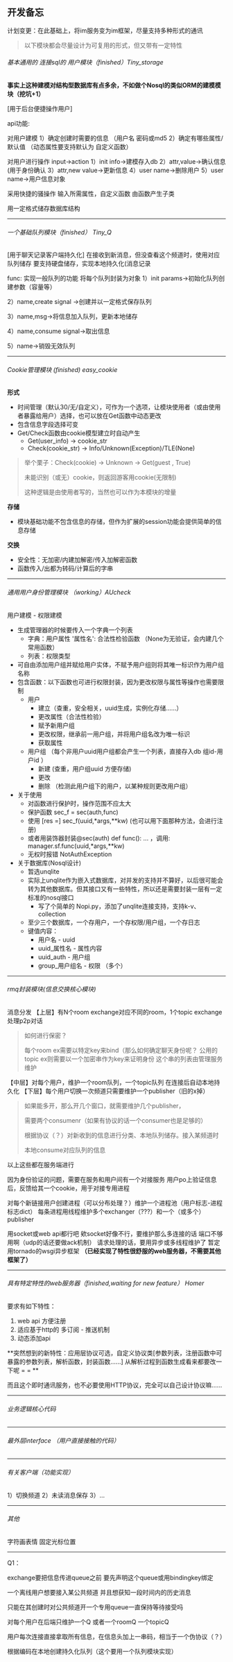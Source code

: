 ## 开发备忘

计划变更：在此基础上，将im服务变为im框架，尽量支持多种形式的通讯









> 以下模块都会尽量设计为可复用的形式，但又带有一定特性

###### 基本通用的 连接sql的 用户模块（finished）Tiny_storage

**事实上这种建模对结构型数据库有点多余，不如做个Nosql的类似ORM的建模模块（挖坑+1）**

[用于后台便捷操作用户] 

api功能:

对用户建模
1）确定创建时需要的信息 （用户名 密码或md5
2）确定有哪些属性/默认值
（动态属性要支持默认为 自定义函数）

对用户进行操作
input->action
1）init info->建模存入db
2）attr,value->确认信息 (用于身份确认
3）attr,new value->更新信息
4）user name->删除用户
5）user name->用户信息对象


采用快捷的骚操作
输入所需属性，自定义函数
由函数产生子类

用一定格式储存数据库结构

---

###### 一个基础队列模块（finished） Tiny_Q

[用于聊天记录客户端持久化]
在接收到新消息，但没查看这个频道时，使用对应队列储存
要支持硬盘储存，实现本地持久化(消息记录

func:
实现一般队列的功能
将每个队列封装为对象
1）init params->初始化队列创建参数（容量等）

2）name,create signal ->创建并以一定格式保存队列

3）name,msg->将信息加入队列，更新本地储存

4）name,consume signal->取出信息

5）name->销毁无效队列

---

###### Cookie管理模块 (finished)  easy_cookie

**形式**

- 时间管理（默认30/无/自定义），可作为一个选项，让模块使用者（或由使用者暴露给用户）选择，也可以放在Get函数中动态更改
- 包含信息字段选择可变
- Get/Check函数由cookie模型建立时自动产生
  - Get(user_info) -> cookie_str
  - Check(cookie_str) -> Info/Unknown(Exception)/TLE(None) 

>举个栗子：Check(cookie) -> Unknown -> Get(guest , True) 
>
>未能识别（或无）cookie，则返回游客用cookie(无限制)
>
>这种逻辑是由使用者写的，当然也可以作为本模块的增量

**存储**

- 模块基础功能不包含信息的存储，但作为扩展的session功能会提供简单的信息存储

**交换**

- 安全性：无加密/内建加解密/传入加解密函数
- 函数传入/出都为转码/计算后的字串

---

###### 通用用户身份管理模块 （working）AUcheck

用户建模 - 权限建模

- 生成管理器的时候要传入一个字典一个列表
  - 字典：用户属性 '属性名': 合法性检验函数 （None为无验证，会内建几个常用函数）
  - 列表：权限类型
- 可自由添加用户组并赋给用户实体，不赋予用户组则将其唯一标识作为用户组名称
- 包含函数：以下函数也可进行权限封装，因为更改权限与属性等操作也需要限制
  - 用户 
    - 建立（查重，安全相关，uuid生成，实例化存储......）
    - 更改属性（合法性检验）
    - 赋予新用户组
    - 更改权限，继承前一用户组，并将用户组名改为唯一标识
    - 获取属性 
  - 用户组 （每个非用户uuid用户组都会产生一个列表，直接存入db 组id-用户id ）
    - 新建 (查重，用户组uuid 方便存储)
    - 更改
    - 删除 （检测此用户组下的用户，以某种规则更改用户组）
- 关于使用
  - 对函数进行保护时，操作范围不应太大
  - 保护函数 sec_f = sec(auth,func)  
  - 使用 [res =] sec_f(uuid,*args,**kw) (也可以用下面那种方法，会进行注册)
  - 或者用装饰器封装@sec(auth) def func(): ... ，调用: manager.sf.func(uuid,*args,**kw)
  - 无权时报错 NotAuthException
- 关于数据库(Nosql设计)
  - 暂选unqlite
  - 实际上unqlite作为嵌入式数据库，对并发的支持并不算好，以后很可能会转为其他数据库。但其接口又有一些特性，所以还是需要封装一层有一定标准的nosql接口
    - 写了个简单的 Nopi.py，添加了unqlite连接支持，支持k-v、collection
  - 至少三个数据库，一个存用户，一个存权限/用户组，一个存日志
  - 键值内容：
    - 用户名 - uuid
    - uuid_属性名 - 属性内容
    - uuid_auth - 用户组
    - group_用户组名 - 权限 （多个）

---

###### rmq封装模块(信息交换核心模块)

消息分发
【上层】有N个room exchange对应不同的room，1个topic exchange处理p2p对话

> 如何进行保密？
>
> 每个room ex需要以特定key来bind（那么如何确定聊天身份呢？
> 公用的topic ex则需要以一个加密串作为key来证明身份 这个串的列表由管理服务维护

【中层】对每个用户，维护一个room队列，一个topic队列 在连接后自动本地持久化
【下层】每个用户切换一次频道只需要维护一个publisher（旧的x掉）

> 如果能多开，那么开几个窗口，就需要维护几个publisher，
>
> 需要两个consumenr（如果有协议的话一个consumer也是足够的）
>
> 根据协议（？）对新收到的信息进行分类、本地队列储存。接入某频道时	
>
> 本地consume对应队列的信息

以上这些都在服务端进行

因为身份验证的问题，需要在服务和用户间有一个对接服务
用户po上验证信息后，反馈给其一个cookie，用于对接专用进程

对每个新链接用户创建进程（可以分布处理？）维护一个进程池（用户标志-进程标志dict）
每条进程用线程维护多个exchanger（???）和一个（或多个）publisher

用socket或web api都行吧 欸socket好像不行，要维护那么多连接的话 端口不够用啊（udp的话还要做ack机制）
请求处理的话，要用异步或多线程维护了 暂定用tornado的wsgi异步框架
**（已经实现了特性很舒服的web服务器，不需要其他框架了）**

---

###### 具有特定特性的web服务器（finished,waiting for new feature） Homer

要求有如下特性：

1. web api 方便注册
2. 适应基于http的 多订阅 - 推送机制
3. 动态添加api

**突然想到的新特性：应用层协议可选，自定义协议类[参数列表，注册函数中可暴露的参数列表，解析函数，封装函数......] 从解析过程到函数生成看来都要改一下呢 = = **

而且这个即时通讯服务，也不必要使用HTTP协议，完全可以自己设计协议嘛......

---

###### 业务逻辑核心代码

---

###### 最外层interface （用户直接接触的代码）

---

###### 有关客户端（功能实现）

1）切换频道
2）未读消息保存
3）...

---

###### 其他

字符画表情
固定光标位置

---

Q1：

exchange要把信息传进queue之前 要先声明这个queue或用bindingkey绑定 

一个离线用户想要接入某公共频道 并且想获知一段时间内的历史消息

只能在其创建时对公共频道开一个专用queue一直保持等待接受吗

对每个用户在后端只维护一个Q 或者一个roomQ 一个topicQ 

用户每次连接直接拿取所有信息，在信息头加上一串码，相当于一个伪协议（？）

根据编码在本地创建持久化队列（这个要用一个队列模块实现）
